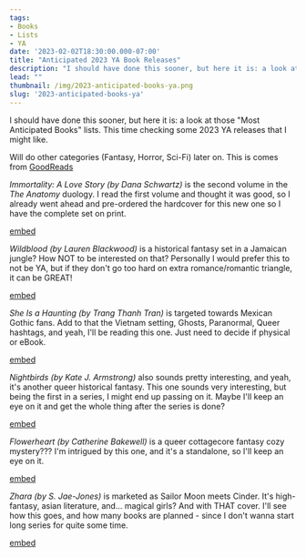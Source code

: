 ```yaml
---
tags:
- Books
- Lists
- YA
date: '2023-02-02T18:30:00.000-07:00'
title: "Anticipated 2023 YA Book Releases"
description: "I should have done this sooner, but here it is: a look at those 'Most Anticipated Books' lists. This time checking some 2023 YA releases that I might like."
lead: ""
thumbnail: /img/2023-anticipated-books-ya.png
slug: '2023-anticipated-books-ya'
---
```


I should have done this sooner, but here it is: a look at those "Most Anticipated Books" lists. This time checking some 2023 YA releases that I might like. 

Will do other categories (Fantasy, Horror, Sci-Fi) later on. This is comes from [GoodReads](https://www.goodreads.com/blog/show/2510-2023-s-most-anticipated-young-adult-books)

_Immortality: A Love Story (by Dana Schwartz)_ is the second volume in the _The Anatomy_ duology. I read the first volume and thought it was good, so I already went ahead and pre-ordered the hardcover for this new one so I have the complete set on print.

[embed](https://app.thestorygraph.com/books/a725246b-0880-4040-9758-2652fba09cf2)

_Wildblood (by Lauren Blackwood)_ is a historical fantasy set in a Jamaican jungle? How NOT to be interested on that? Personally I would prefer this to not be YA, but if they don't go too hard on extra romance/romantic triangle, it can be GREAT!

[embed](https://app.thestorygraph.com/books/92f12802-31f8-4b8f-8264-785906a997c6)

_She Is a Haunting (by Trang Thanh Tran)_ is targeted towards Mexican Gothic fans. Add to that the Vietnam setting, Ghosts, Paranormal, Queer hashtags, and yeah, I'll be reading this one. Just need to decide if physical or eBook.

[embed](https://trangthanhtran.com/book/she-is-a-haunting/)

_Nightbirds (by Kate J. Armstrong)_ also sounds pretty interesting, and yeah, it's another queer historical fantasy. This one sounds very interesting, but being the first in a series, I might end up passing on it. Maybe I'll keep an eye on it and get the whole thing after the series is done?

[embed](https://app.thestorygraph.com/books/9ae3469f-6fba-40f4-94f3-74194191e9de)

_Flowerheart (by Catherine Bakewell)_ is a queer cottagecore fantasy cozy mystery??? I'm  intrigued by this one, and it's a standalone, so I'll keep an eye on it.

[embed](https://app.thestorygraph.com/books/a7dfc767-b846-4cbd-8f5e-8a3d4d14cb0c)

_Zhara (by S. Jae-Jones)_ is marketed as Sailor Moon meets Cinder. It's high-fantasy, asian literature, and... magical girls? And with THAT cover. I'll see how this goes, and how many books are planned - since I don't wanna start long series for quite some time.

[embed](https://app.thestorygraph.com/books/016272b6-6f68-419f-8799-dbc48ce54a02)
